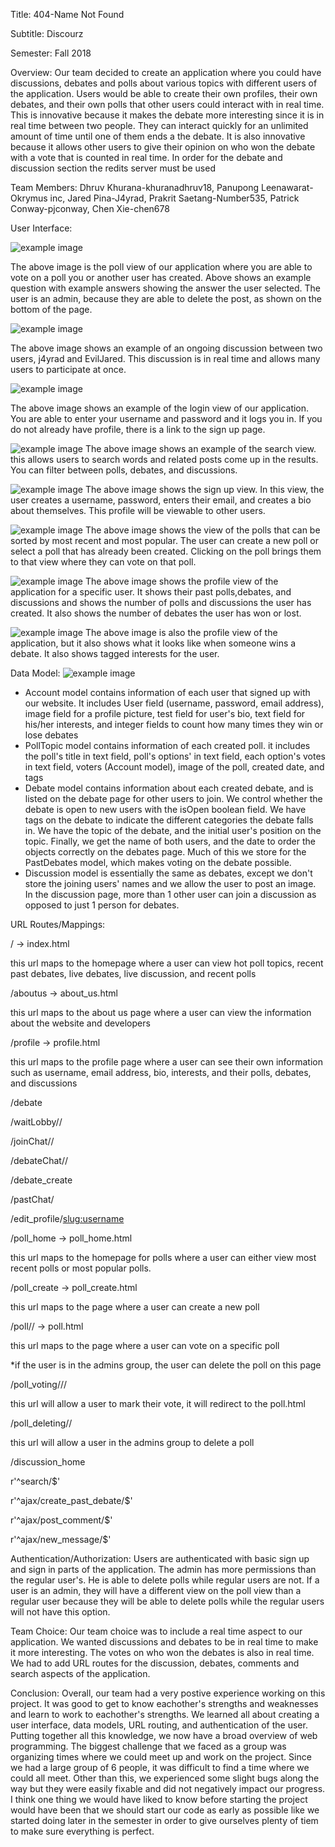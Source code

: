 Title:
404-Name Not Found

Subtitle:
Discourz

Semester:
Fall 2018

Overview:
Our team decided to create an application where you could have discussions, debates and polls about various topics with different users of the application. Users would be able to create their own profiles, their own debates, and their own polls that other users could interact with in real time. This is innovative because it makes the debate more interesting since it is in real time between two people. They can interact quickly for an unlimited amount of time until one of them ends a the debate. It is also innovative because it allows other users to give their opinion on who won the debate with a vote that is counted in real time. In order for the debate and discussion section the redits server must be used  

Team Members:
Dhruv Khurana-khuranadhruv18, Panupong Leenawarat-Okrymus inc, Jared Pina-J4yrad, Prakrit Saetang-Number535, Patrick Conway-pjconway, Chen Xie-chen678

User Interface:

![example image](imgs/poll.png)

The above image is the poll view of our application where you are able to vote on a poll you or another user has created. Above shows an example question with example answers showing the answer the user selected. The user is an admin, because they are able to delete the post, as shown on the bottom of the page. 

![example image](imgs/discussion.png)

The above image shows an example of an ongoing discussion between two users, j4yrad and EvilJared. This discussion is in real time and allows many users to participate at once. 

![example image](imgs/login.png)

The above image shows an example of the login view of our application. You are able to enter your username and password and it logs you in. If you do not already have profile, there is a link to the sign up page.

![example image](imgs/search.png)
The above image shows an example of the search view. this allows users to search words and related posts come up in the results. You can filter between polls, debates, and discussions. 

![example image](imgs/sign_up.png)
The above image shows the sign up view. In this view, the user creates a username, password, enters their email, and creates a bio about themselves. This profile will be viewable to other users.

![example image](imgs/pastpolls.png)
The above image shows the view of the polls that can be sorted by most recent and most popular. The user can create a new poll or select a poll that has already been created. Clicking on the poll brings them to that view where they can vote on that poll. 

![example image](imgs/profile.png)
The above image shows the profile view of the application for a specific user. It shows their past polls,debates, and discussions and shows the number of polls and discussions the user has created. It also shows the number of debates the user has won or lost.

![example image](imgs/profile2.png)
The above image is also the profile view of the application, but it also shows what it looks like when someone wins a debate. It also shows tagged interests for the user.

Data Model:
![example image](imgs/data_model.png)


- Account model contains information of each user that signed up with our website.  It includes User field (username, password, email address), image field for a profile picture, test field for user's bio, text field for his/her interests, and integer fields to count how many times they win or lose debates
- PollTopic model contains information of each created poll.  it includes the poll's title in text field, poll's options' in text field, each option's votes in text field, voters (Account model), image of the poll, created date, and tags
- Debate model contains information about each created debate, and is listed on the debate page for other users to join. We control whether the debate is open to new users with the isOpen boolean field. We have tags on the debate to indicate the different categories the debate falls in. We have the topic of the debate, and the initial user's position on the topic. Finally, we get the name of both users, and the date to order the objects correctly on the debates page. Much of this we store for the PastDebates model, which makes voting on the debate possible.
- Discussion model is essentially the same as debates, except we don't store the joining users' names and we allow the user to post an image. In the discussion page, more than 1 other user can join a discussion as opposed to just 1 person for debates.

URL Routes/Mappings:

/ -> index.html

this url maps to the homepage where a user can view hot poll topics, recent past debates, live debates, live discussion, and recent polls

/aboutus -> about_us.html

this url maps to the about us page where a user can view the information about the website and developers

/profile -> profile.html

this url maps to the profile page where a user can see their own information such as username, email address, bio, interests, and their polls, debates, and discussions

/debate

/waitLobby/<id>/

/joinChat/<uuid>/

/debateChat/<uuid>/

/debate_create

/pastChat/<uuid>

/edit_profile/<slug:username>

/poll_home -> poll_home.html

this url maps to the homepage for polls where a user can either view most recent polls or most popular polls.

/poll_create -> poll_create.html

this url maps to the page where a user can create a new poll

/poll/<uuid>/ -> poll.html

this url maps to the page where a user can vote on a specific poll

*if the user is in the admins group, the user can delete the poll on this page

/poll_voting/<uuid>/<vote>/

this url will allow a user to mark their vote, it will redirect to the poll.html

/poll_deleting/<uuid>/

this url will allow a user in the admins group to delete a poll

/discussion_home

r'^search/$'

r'^ajax/create_past_debate/$'

r'^ajax/post_comment/$'

r'^ajax/new_message/$'


Authentication/Authorization:
Users are authenticated with basic sign up and sign in parts of the application. The admin has more permissions than the regular user's. He is able to delete polls while regular users are not. If a user is an admin, they will have a different view on the poll view than a regular user because they will be able to delete polls while the regular users will not have this option.

Team Choice:
Our team choice was to include a real time aspect to our application. We wanted discussions and debates to be in real time to make it more interesting. The votes on who won the debates is also in real time. We had to add URL routes for the discussion, debates, comments and search aspects of the application. 

Conclusion:
Overall, our team had a very postive experience working on this project. It was good to get to know eachother's strengths and weaknesses and learn to work to eachother's strengths. We learned all about creating a user interface, data models, URL routing, and authentication of the user. Putting together all this knowledge, we now have a broad overview of web programming. The biggest challenge that we faced as a group was organizing times where we could meet up and work on the project. Since we had a large group of 6 people, it was difficult to find a time where we could all meet. Other than this, we experienced some slight bugs along the way but they were easily fixable and did not negatively impact our progress. I think one thing we would have liked to know before starting the project would have been that we should start our code as early as possible like we started doing later in the semester in order to give ourselves plenty of tiem to make sure everything is perfect.
